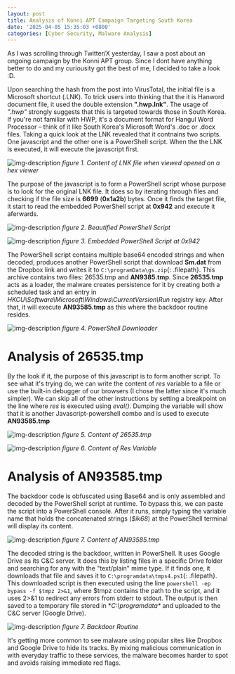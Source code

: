 ```yaml
---
layout: post
title: Analysis of Konni APT Campaign Targeting South Korea
date: '2025-04-05 15:35:03 +0800'
categories: [Cyber Security, Malware Analysis]
---
```


As I was scrolling through Twitter/X yesterday, I saw a post about an ongoing campaign by the Konni APT group. Since I dont have anything better to do and my curiousity got the best of me, I decided to take a look :D.

Upon searching the hash from the post into VirusTotal, the initial file is a Microsoft shortcut (.LNK). To trick users into thinking that the it is Hanword document file, it used the double extension **".hwp.lnk"**. The usage of *".hwp"* strongly suggests that this is targeted towards those in South Korea. If you're not familiar with HWP, it's a document format for Hangul Word Processor – think of it like South Korea's Microsoft Word's .doc or .docx files. Taking a quick look at the LNK revealed that it contnains two scripts. One javascript and the other one is a PowerShell script. When the the LNK is executed, it will execute the javascript first.

![img-description](/images/2025-04-05/1.png)
_figure 1. Content of LNK file when viewed opened on a hex viewer_

The purpose of the javascript is to form a PowerShell script whose purpose is to look for the original LNK file. It does so by iterating through files and checking if the file size is **6699** (**0x1a2b**) bytes. Once it finds the target file, it start to read the embedded PowerShell script at **0x942** and execute it aferwards.

![img-description](/images/2025-04-05/2.png)
_figure 2. Beautified PowerShell Script_

![img-description](/images/2025-04-05/3.png)
_figure 3. Embedded PowerShell Script at 0x942_

The PowerShell script contains multiple base64 encoded strings and when decoded, produces another PowerShell script that download **Sm.dat** from the Dropbox link and writes it to `C:\programData\gs.zip`{: .filepath}. This archive contains two files: 26535.tmp and **AN9385.tmp**. Since **26535.tmp** acts as a loader, the malware creates persistence for it by creating both a scheduled task and an entry in *HKCU\Software\Microsoft\Windows\CurrentVersion\Run* registry key. After that, it will execute **AN93585.tmp** as this where the backdoor routine resides.

![img-description](/images/2025-04-05/4.png)
_figure 4. PowerShell Downloader_


# Analysis of 26535.tmp

By the look if it, the purpose of this javascript is to form another script. To see what it's trying do, we can write the content of *res* variable to a file or use the built-in debugger of our browsers (I chose the latter since it's much simpler). We can skip all of the other instructions by setting a breakpoint on the line where *res* is executed using *eval()*. Dumping the variable will show that it is another Javascript-powershell combo and is used to execute **AN93585.tmp**

![img-description](/images/2025-04-05/5.png)
_figure 5. Content of 26535.tmp_

![img-description](/images/2025-04-05/6.png)
_figure 6. Content of Res Variable_

# Analysis of AN93585.tmp

The backdoor code is obfuscated using Base64 and is only assembled and decoded by the PowerShell script at runtime. To bypass this, we can paste the script into a PowerShell console. After it runs, simply typing the variable name that holds the concatenated strings (*$ik68*) at the PowerShell terminal will display its content.

![img-description](/images/2025-04-05/7.png)
_figure 7. Content of AN93585.tmp_

The decoded string is the backdoor, written in PowerShell. It uses Google Drive as its C&C server. It does this by listing files in a specific Drive folder and searching for any with the "text/plain" mime type. If it finds one, it downloads that file and saves it to `C:\programdata\tmps4.ps1`{: .filepath}. This downloaded script is then executed using the line `powershell -ep bypass -f $tmpz 2>&1`, where $tmpz contains the path to the script, and it uses 2>&1 to redirect any errors from stderr to stdout. The output is then saved to a temporary file stored in **C:\programdata\** and uploaded to the C&C server (Google Drive).

![img-description](/images/2025-04-05/9.png)
_figure 7. Backdoor Routine_

It's getting more common to see malware using popular sites like Dropbox and Google Drive to hide its tracks. By mixing malicious communication in with everyday traffic to these services, the malware becomes harder to spot and avoids raising immediate red flags.
